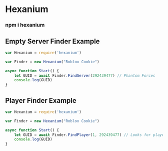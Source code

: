 # Hexanium

### npm i hexanium

## Empty Server Finder Example

```js
var Hexanium = require('hexanium')

var Finder = new Hexanium("Roblox Cookie")

async function Start() {
    let GUID = await Finder.FindServer(292439477) // Phantom Forces
    console.log(GUID)
}
```

## Player Finder Example

```js
var Hexanium = require('hexanium')

var Finder = new Hexanium("Roblox Cookie")

async function Start() {
    let GUID = await Finder.FindPlayer(1, 292439477) // Looks for player with the id of 1 (PlayerId), in 292439477 (PlaceId)
    console.log(GUID)
}
```
